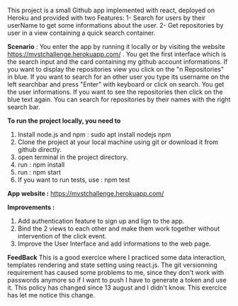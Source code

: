 This project is a small Github app implemented with react, deployed on Heroku and provided with two Features:
      1- Search for users by their userName to get some informations about the user.
      2- Get repositories by user in a view containing a quick search container.
      
**Scenario** : You enter the app by running it locally or by visiting the website https://mvstchallenge.herokuapp.com/ .
           You get the first interface which is the search input and the card containing my github account informations.
           If you want to display the repositories view you click on the "n Repositories" in blue.
           If you want to search for an other user you type its username on the left searchbar and press "Enter" with keyboard or click on search.
           You get the user informations. If you want to see the repositories then click on the blue text again.
           You can search for repositories by their names with the right search bar.
           
**To run the project locally, you need to**
1. Install node.js and npm : sudo apt install nodejs npm 
2. Clone the project at your local machine using git or download it from github directly.
3. open terminal in the project directory.
4. run : npm install
5. run : npm start
6. If you want to run tests, use : npm test

**App website :** https://mvstchallenge.herokuapp.com/

**Improvements :** 
1. Add authentication feature to sign up and lign to the app.
2. Bind the 2 views to each other and make them work together without intervention of the click event.
3. Improve the User Interface and add informations to the web page.

**FeedBack**
This is a good exercice where I practiced some data interaction, templates rendering and state setting using react.js. 
The git versionning requirement has caused some problems to me, since they don't work with passwords anymore so if I want to push I have to generate a token and use it. This policy has changed since 13 august and I didn't know. This exercice has let me notice this change.


